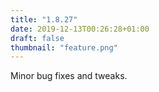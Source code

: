 ```yaml
---
title: "1.8.27"
date: 2019-12-13T00:26:28+01:00
draft: false
thumbnail: "feature.png"
---
```



Minor bug fixes and tweaks.

